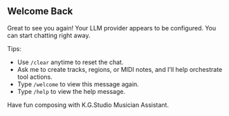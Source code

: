 ## Welcome Back

Great to see you again! Your LLM provider appears to be configured. You can start chatting right away.

Tips:
- Use `/clear` anytime to reset the chat.
- Ask me to create tracks, regions, or MIDI notes, and I'll help orchestrate tool actions.
- Type `/welcome` to view this message again.
- Type `/help` to view the help message.

Have fun composing with K.G.Studio Musician Assistant.